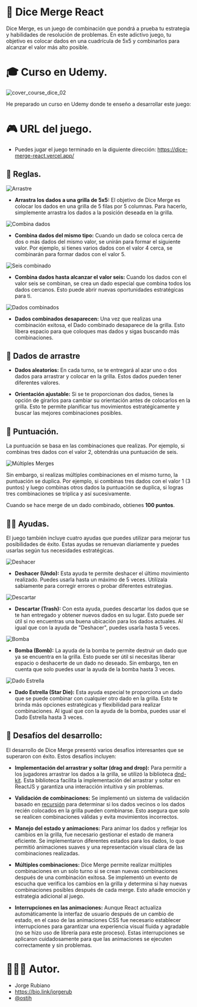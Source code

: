 # 🎲 Dice Merge React

Dice Merge, es un juego de combinación que pondrá a prueba tu estrategia y habilidades de resolución de problemas. 
En este adictivo juego, tu objetivo es colocar dados en una cuadrícula de 5x5 y combinarlos para alcanzar el valor más alto posible.

# 🎓 Curso en Udemy.

![cover_course_dice_02](https://github.com/Jorger/dice-merge-react/assets/30050/dd7cc77e-3c57-493a-b2ba-f8605d45e997)

He preparado un curso en Udemy donde te enseño a desarrollar este juego:

# 🎮 URL del juego.

* Puedes jugar el juego terminado en la diguiente dirección: https://dice-merge-react.vercel.app/

## 📖 Reglas.

![Arrastre](https://dev-to-uploads.s3.amazonaws.com/uploads/articles/yzzod6vix968ymxumtjl.gif)

* **Arrastra los dados a una grilla de 5x5:** El objetivo de Dice Merge es colocar los dados en una grilla de 5 filas por 5 columnas. Para hacerlo, simplemente arrastra los dados a la posición deseada en la grilla.


![Combina dados](https://dev-to-uploads.s3.amazonaws.com/uploads/articles/rjs5mkn0hdqgr5cuiix1.gif)


* **Combina dados del mismo tipo:** Cuando un dado se coloca cerca de dos o más dados del mismo valor, se unirán para formar el siguiente valor. Por ejemplo, si tienes varios dados con el valor 4 cerca, se combinarán para formar dados con el valor 5.


![Seis combinado](https://dev-to-uploads.s3.amazonaws.com/uploads/articles/g7c9ky9qyv2609le0wo3.gif)

* **Combina dados hasta alcanzar el valor seis:** Cuando los dados con el valor seis se combinan, se crea un dado especial que combina todos los dados cercanos. Esto puede abrir nuevas oportunidades estratégicas para ti.


![Dados combinados](https://dev-to-uploads.s3.amazonaws.com/uploads/articles/jlw9vvwohw8mmchwahe2.gif)

* **Dados combinados desaparecen:** Una vez que realizas una combinación exitosa, el Dado combinado desaparece de la grilla. Esto libera espacio para que coloques mas dados y sigas buscando más combinaciones.

## 🎲 Dados de arrastre

* **Dados aleatorios:** En cada turno, se te entregará al azar uno o dos dados para arrastrar y colocar en la grilla. Estos dados pueden tener diferentes valores.

* **Orientación ajustable:** Si se te proporcionan dos dados, tienes la opción de girarlos para cambiar su orientación antes de colocarlos en la grilla. Esto te permite planificar tus movimientos estratégicamente y buscar las mejores combinaciones posibles.

## 💯 Puntuación.

La puntuación se basa en las combinaciones que realizas. Por ejemplo, si combinas tres dados con el valor 2, obtendrás una puntuación de seis.

![Múltiples Merges](https://dev-to-uploads.s3.amazonaws.com/uploads/articles/ar3598zsc3ryqedl7398.gif)

Sin embargo, si realizas múltiples combinaciones en el mismo turno, la puntuación se duplica. Por ejemplo, si combinas tres dados con el valor 1 (3 puntos) y luego combinas otros dados la puntuación se duplica, si logras tres combinaciones se triplica y así sucesivamente.

Cuando se hace merge de un dado combinado, obtienes **100 puntos**.

## 💪🏻 Ayudas.

El juego también incluye cuatro ayudas que puedes utilizar para mejorar tus posibilidades de éxito. Estas ayudas se renuevan diariamente y puedes usarlas según tus necesidades estratégicas.


![Deshacer](https://dev-to-uploads.s3.amazonaws.com/uploads/articles/tkbfdu6fpesb9celi5bf.gif)

* **Deshacer (Undo):** Esta ayuda te permite deshacer el último movimiento realizado. Puedes usarla hasta un máximo de 5 veces. Utilízala sabiamente para corregir errores o probar diferentes estrategias.

![Descartar](https://dev-to-uploads.s3.amazonaws.com/uploads/articles/41rrarujtao59h6gl15m.gif)

* **Descartar (Trash):** Con esta ayuda, puedes descartar los dados que se te han entregado y obtener nuevos dados en su lugar. Esto puede ser útil si no encuentras una buena ubicación para los dados actuales. Al igual que con la ayuda de "Deshacer", puedes usarla hasta 5 veces.

![Bomba](https://dev-to-uploads.s3.amazonaws.com/uploads/articles/qs8vp08xljez1e7h9g8a.gif)

* **Bomba (Bomb):** La ayuda de la bomba te permite destruir un dado que ya se encuentra en la grilla. Esto puede ser útil si necesitas liberar espacio o deshacerte de un dado no deseado. Sin embargo, ten en cuenta que solo puedes usar la ayuda de la bomba hasta 3 veces.

![Dado Estrella](https://dev-to-uploads.s3.amazonaws.com/uploads/articles/6b5cdsv6zmn3ofvtpwfb.gif)

* **Dado Estrella (Star Die):** Esta ayuda especial te proporciona un dado que se puede combinar con cualquier otro dado en la grilla. Esto te brinda más opciones estratégicas y flexibilidad para realizar combinaciones. Al igual que con la ayuda de la bomba, puedes usar el Dado Estrella hasta 3 veces.

## 🤯 Desafíos del desarrollo:

El desarrollo de Dice Merge presentó varios desafíos interesantes que se superaron con éxito. Estos desafíos incluyen:

* **Implementación del arrastrar y soltar (drag and drop):** Para permitir a los jugadores arrastrar los dados a la grilla, se utilizó la biblioteca [dnd-kit](https://dndkit.com/). Esta biblioteca facilita la implementación del arrastrar y soltar en ReactJS y garantiza una interacción intuitiva y sin problemas.

* **Validación de combinaciones:** Se implementó un sistema de validación basado en [recursión](https://en.wikipedia.org/wiki/Recursion) para determinar si los dados vecinos o los dados recién colocados en la grilla pueden combinarse. Esto asegura que solo se realicen combinaciones válidas y evita movimientos incorrectos.

* **Manejo del estado y animaciones:** Para animar los dados y reflejar los cambios en la grilla, fue necesario gestionar el estado de manera eficiente. Se implementaron diferentes estados para los dados, lo que permitió animaciones suaves y una representación visual clara de las combinaciones realizadas.

* **Múltiples combinaciones:** Dice Merge permite realizar múltiples combinaciones en un solo turno si se crean nuevas combinaciones después de una combinación exitosa. Se implementó un evento de escucha que verifica los cambios en la grilla y determina si hay nuevas combinaciones posibles después de cada merge. Esto añade emoción y estrategia adicional al juego.

* **Interrupciones en las animaciones:** Aunque React actualiza automáticamente la interfaz de usuario después de un cambio de estado, en el caso de las animaciones CSS fue necesario establecer interrupciones para garantizar una experiencia visual fluida y agradable (no se hizo uso de librería para este proceso). Estas interrupciones se aplicaron cuidadosamente para que las animaciones se ejecuten correctamente y sin problemas.


# 👨🏻‍💻 Autor.

* Jorge Rubiano 
* https://bio.link/jorgerub
* [@ostjh](https://twitter.com/ostjh)
